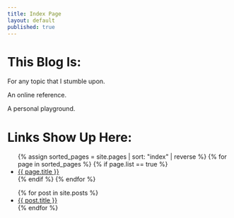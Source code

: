```yaml
---
title: Index Page
layout: default
published: true
---
```

# This Blog Is:
For any topic that I stumble upon.

An online reference.

A personal playground.

# Links Show Up Here:
<ul class="index_menu">
  {% assign sorted_pages = site.pages | sort: "index" | reverse %}
  {% for page in sorted_pages %}
    {% if page.list == true %}
      <li>
        <a href="{{ page.permalink }}">{{ page.title }}</a>
      </li>
    {% endif %}
  {% endfor %}
  <div style="clear: both;"></div>
</ul>

<ul class="index_menu">
  {% for post in site.posts %}
    <li>
      <a href="{{ post.url }}">{{ post.title }}</a>
    </li>
  {% endfor %}
</ul>
